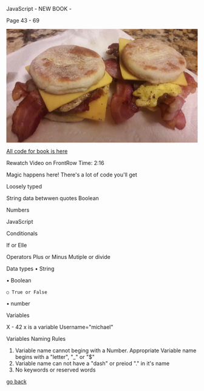 JavaScript - 
NEW BOOK - 

Page 43 - 69

<img src="../images/bsandwich.jpg" height="300px" align="center">

[All code for book is here](http://www.javascriptbook.com) 

Rewatch Video on FrontRow  Time: 2:16

Magic happens here!
There's a lot of code you'll get

Loosely typed

String
  data betwwen quotes
Boolean

Numbers

JavaScript

Conditionals

If or Elle

Operators
Plus or Minus
Mutiple or divide

Data types
• String

• Boolean

	○ True or False

• number

Variables

X - 42  x is a variable
Username="michael"

Variables Naming Rules

1. Variable name cannot beging with a Number. Appropriate Variable name begins with a "letter", "_" or "$"
2. Variable name can not have a "dash" or preiod "." in it's name
3. No keywords or reserved words
	
[go back](../README.md)
